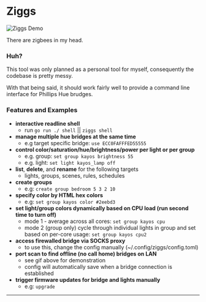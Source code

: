 # Ziggs

  ![Ziggs Demo](https://tcp.ac/i/wW3Fh.gif)

There are zigbees in my head.

### Huh?

This tool was only planned as a personal tool for myself, consequently the codebase is pretty messy.

With that being said, it should work fairly well to provide a command line interface for Phillips Hue brudges.

### Features and Examples
  - **interactive readline shell**
    - run `go run ./ shell` || `ziggs shell`
  - **manage multiple hue bridges at the same time**
    - e.g target specific bridge: `use ECC0FAFFFED55555`
  - **control color/saturation/hue/brightness/power per light or per group**
    - e.g. group: `set group kayos brightness 55`
    - e.g. light: `set light kayos_lamp off`
  - **list**, **delete**, and **rename** for the following targets
    - lights, groups, scenes, rules, schedules
  - **create groups**
    - e.g: `create group bedroom 5 3 2 10`
  - **specify color by HTML hex colors**
    - e.g: `set group kayos color #2eebd3`
  - **set light/group colors dynamically based on CPU load (run second time to turn off)**
    - mode 1 - average across all cores: `set group kayos cpu`
    - mode 2 (group only) cycle through individual lights in group and set based on per-core usage: `set group kayos cpu2`
  - **access firewalled bridge via SOCKS proxy**
    - to use this, change the config manually (~/.config/ziggs/config.toml)
  - **port scan to find offline (no call home) bridges on LAN**
    - see gif above for demonstration
    - config will automatically save when a bridge connection is established
  - **trigger firmware updates for bridge and lights manually**
    - e.g: `upgrade`
---

